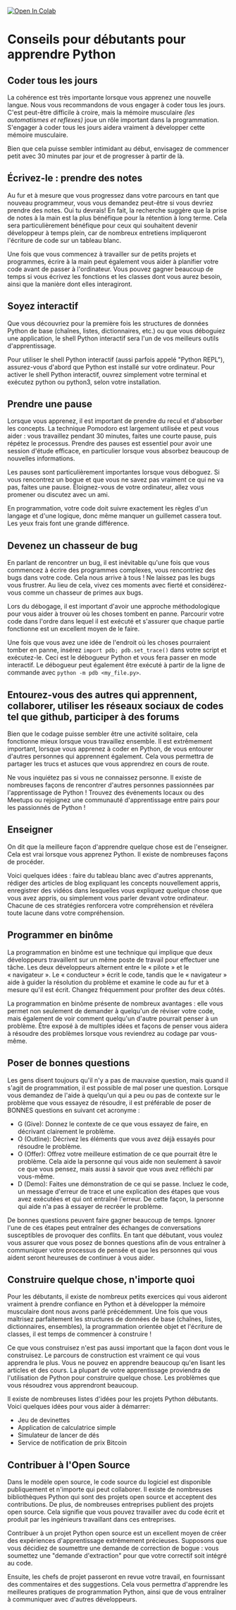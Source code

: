 <a href="https://colab.research.google.com/github/opentrainingcamp/python/blob/main/Coneils_Pour_Apprendre_Python.ipynb" target="_parent"><img src="https://colab.research.google.com/assets/colab-badge.svg" alt="Open In Colab"/></a>

# Conseils pour débutants pour apprendre Python

## Coder tous les jours

La cohérence est très importante lorsque vous apprenez une nouvelle langue. Nous vous recommandons de vous engager à coder tous les jours. C'est peut-être difficile à croire, mais la mémoire musculaire *(les automatismes et reflexes)* joue un rôle important dans la programmation. S'engager à coder tous les jours aidera vraiment à développer cette mémoire musculaire.

Bien que cela puisse sembler intimidant au début, envisagez de commencer petit avec 30 minutes par jour et de progresser à partir de là.

## Écrivez-le : prendre des notes

Au fur et à mesure que vous progressez dans votre parcours en tant que nouveau programmeur, vous vous demandez peut-être si vous devriez prendre des notes. Oui tu devrais! En fait, la recherche suggère que la prise de notes à la main est la plus bénéfique pour la rétention à long terme. Cela sera particulièrement bénéfique pour ceux qui souhaitent devenir développeur à temps plein, car de nombreux entretiens impliqueront l'écriture de code sur un tableau blanc.

Une fois que vous commencez à travailler sur de petits projets et programmes, écrire à la main peut également vous aider à planifier votre code avant de passer à l'ordinateur. Vous pouvez gagner beaucoup de temps si vous écrivez les fonctions et les classes dont vous aurez besoin, ainsi que la manière dont elles interagiront.

## Soyez interactif

Que vous découvriez pour la première fois les structures de données Python de base (chaînes, listes, dictionnaires, etc.) ou que vous déboguiez une application, le shell Python interactif sera l'un de vos meilleurs outils d'apprentissage.

Pour utiliser le shell Python interactif (aussi parfois appelé "Python REPL"), assurez-vous d'abord que Python est installé sur votre ordinateur. Pour activer le shell Python interactif, ouvrez simplement votre terminal et exécutez python ou python3, selon votre installation.

## Prendre une pause

Lorsque vous apprenez, il est important de prendre du recul et d'absorber les concepts. La technique Pomodoro est largement utilisée et peut vous aider : vous travaillez pendant 30 minutes, faites une courte pause, puis répétez le processus. Prendre des pauses est essentiel pour avoir une session d'étude efficace, en particulier lorsque vous absorbez beaucoup de nouvelles informations.

Les pauses sont particulièrement importantes lorsque vous déboguez. Si vous rencontrez un bogue et que vous ne savez pas vraiment ce qui ne va pas, faites une pause. Éloignez-vous de votre ordinateur, allez vous promener ou discutez avec un ami.

En programmation, votre code doit suivre exactement les règles d'un langage et d'une logique, donc même manquer un guillemet cassera tout. Les yeux frais font une grande différence.

## Devenez un chasseur de bug

En parlant de rencontrer un bug, il est inévitable qu'une fois que vous commencez à écrire des programmes complexes, vous rencontriez des bugs dans votre code. Cela nous arrive à tous ! Ne laissez pas les bugs vous frustrer. Au lieu de cela, vivez ces moments avec fierté et considérez-vous comme un chasseur de primes aux bugs.

Lors du débogage, il est important d'avoir une approche méthodologique pour vous aider à trouver où les choses tombent en panne. Parcourir votre code dans l'ordre dans lequel il est exécuté et s'assurer que chaque partie fonctionne est un excellent moyen de le faire.

Une fois que vous avez une idée de l'endroit où les choses pourraient tomber en panne, insérez `import pdb; pdb.set_trace()` dans votre script et exécutez-le. Ceci est le débogueur Python et vous fera passer en mode interactif. Le débogueur peut également être exécuté à partir de la ligne de commande avec `python -m pdb <my_file.py>`.

## Entourez-vous des autres qui apprennent, collaborer, utiliser les réseaux sociaux de codes tel que github, participer à des forums

Bien que le codage puisse sembler être une activité solitaire, cela fonctionne mieux lorsque vous travaillez ensemble. Il est extrêmement important, lorsque vous apprenez à coder en Python, de vous entourer d'autres personnes qui apprennent également. Cela vous permettra de partager les trucs et astuces que vous apprendrez en cours de route.

Ne vous inquiétez pas si vous ne connaissez personne. Il existe de nombreuses façons de rencontrer d'autres personnes passionnées par l'apprentissage de Python ! Trouvez des événements locaux ou des Meetups ou rejoignez une communauté d'apprentissage entre pairs pour les passionnés de Python !

## Enseigner
On dit que la meilleure façon d'apprendre quelque chose est de l'enseigner. Cela est vrai lorsque vous apprenez Python. Il existe de nombreuses façons de procéder.

Voici quelques idées : faire du tableau blanc avec d'autres apprenants, rédiger des articles de blog expliquant les concepts nouvellement appris, enregistrer des vidéos dans lesquelles vous expliquez quelque chose que vous avez appris, ou simplement vous parler devant votre ordinateur. Chacune de ces stratégies renforcera votre compréhension et révélera toute lacune dans votre compréhension.

## Programmer en binôme

La programmation en binôme est une technique qui implique que deux développeurs travaillent sur un même poste de travail pour effectuer une tâche. Les deux développeurs alternent entre le « pilote » et le « navigateur ». Le « conducteur » écrit le code, tandis que le « navigateur » aide à guider la résolution du problème et examine le code au fur et à mesure qu'il est écrit. Changez fréquemment pour profiter des deux côtés.

La programmation en binôme présente de nombreux avantages : elle vous permet non seulement de demander à quelqu'un de réviser votre code, mais également de voir comment quelqu'un d'autre pourrait penser à un problème. Être exposé à de multiples idées et façons de penser vous aidera à résoudre des problèmes lorsque vous reviendrez au codage par vous-même.

## Poser de bonnes questions
Les gens disent toujours qu'il n'y a pas de mauvaise question, mais quand il s'agit de programmation, il est possible de mal poser une question. Lorsque vous demandez de l'aide à quelqu'un qui a peu ou pas de contexte sur le problème que vous essayez de résoudre, il est préférable de poser de BONNES questions en suivant cet acronyme :

* G (Give): Donnez le contexte de ce que vous essayez de faire, en décrivant clairement le problème.
* O (Outline): Décrivez les éléments que vous avez déjà essayés pour résoudre le problème.
* O (Offer): Offrez votre meilleure estimation de ce que pourrait être le problème. Cela aide la personne qui vous aide non seulement à savoir ce que vous pensez, mais aussi à savoir que vous avez réfléchi par vous-même.
* D (Demo): Faites une démonstration de ce qui se passe. Incluez le code, un message d'erreur de trace et une explication des étapes que vous avez exécutées et qui ont entraîné l'erreur. De cette façon, la personne qui aide n'a pas à essayer de recréer le problème.

De bonnes questions peuvent faire gagner beaucoup de temps. Ignorer l'une de ces étapes peut entraîner des échanges de conversations susceptibles de provoquer des conflits. En tant que débutant, vous voulez vous assurer que vous posez de bonnes questions afin de vous entraîner à communiquer votre processus de pensée et que les personnes qui vous aident seront heureuses de continuer à vous aider.

## Construire quelque chose, n'importe quoi

Pour les débutants, il existe de nombreux petits exercices qui vous aideront vraiment à prendre confiance en Python et à développer la mémoire musculaire dont nous avons parlé précédemment. Une fois que vous maîtrisez parfaitement les structures de données de base (chaînes, listes, dictionnaires, ensembles), la programmation orientée objet et l'écriture de classes, il est temps de commencer à construire !

Ce que vous construisez n'est pas aussi important que la façon dont vous le construisez. Le parcours de construction est vraiment ce qui vous apprendra le plus. Vous ne pouvez en apprendre beaucoup qu'en lisant les articles et des cours. La plupart de votre apprentissage proviendra de l'utilisation de Python pour construire quelque chose. Les problèmes que vous résoudrez vous apprendront beaucoup.

Il existe de nombreuses listes d'idées pour les projets Python débutants. Voici quelques idées pour vous aider à démarrer:

* Jeu de devinettes
* Application de calculatrice simple
* Simulateur de lancer de dés
* Service de notification de prix Bitcoin



## Contribuer à l'Open Source
Dans le modèle open source, le code source du logiciel est disponible publiquement et n'importe qui peut collaborer. Il existe de nombreuses bibliothèques Python qui sont des projets open source et acceptent des contributions. De plus, de nombreuses entreprises publient des projets open source. Cela signifie que vous pouvez travailler avec du code écrit et produit par les ingénieurs travaillant dans ces entreprises.

Contribuer à un projet Python open source est un excellent moyen de créer des expériences d'apprentissage extrêmement précieuses. Supposons que vous décidiez de soumettre une demande de correction de bogue : vous soumettez une "demande d'extraction" pour que votre correctif soit intégré au code.

Ensuite, les chefs de projet passeront en revue votre travail, en fournissant des commentaires et des suggestions. Cela vous permettra d'apprendre les meilleures pratiques de programmation Python, ainsi que de vous entraîner à communiquer avec d'autres développeurs.


